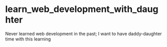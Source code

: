 # learn_web_development_with_daughter
Never learned web development in the past; I want to have daddy-daughter time with this learning

